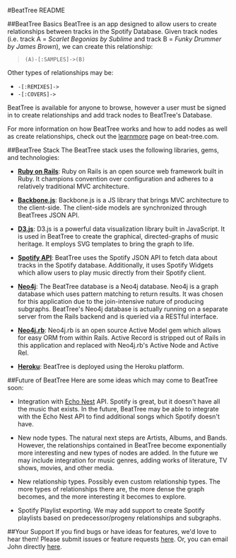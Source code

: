 #BeatTree README

##BeatTree Basics
BeatTree is an app designed to allow users to create relationships between tracks in the Spotify Database.  Given track nodes (i.e. track A = _Scarlet Begonias by Sublime_ and track B = _Funky Drummer by James Brown_), we can create this relationship:

> `(A)-[:SAMPLES]->(B)`

Other types of relationships may be:

* `-[:REMIXES]->`
* `-[:COVERS]->`

BeatTree is available for anyone to browse, however a user must be signed in to create relationships and add track nodes to BeatTree's Database.

For more information on how BeatTree works and how to add nodes as well as create relationships, check out the [learnmore](http://www.beat-tree.com/learnmore) page on beat-tree.com.

##BeatTree Stack
The BeatTree stack uses the following libraries, gems, and technologies:

* **[Ruby on Rails](http://rubyonrails.org/)**: Ruby on Rails is an open source web framework built in Ruby.  It champions convention over configuration and adheres to a relatively traditional MVC architecture.

* **[Backbone.js](http://backbonejs.org/)**: Backbone.js is a JS library that brings MVC architecture to the client-side.  The client-side models are synchronized through BeatTrees JSON API.

* **[D3.js](http://d3js.org/)**: D3.js is a powerful data visualization library built in JavaScript.  It is used in BeatTree to create the graphical, directed-graphs of music heritage.  It employs SVG templates to bring the graph to life.

* **[Spotify API](https://developer.spotify.com/web-api/)**: BeatTree uses the Spotify JSON API to fetch data about tracks in the Spotify database.  Additionally, it uses Spotify Widgets which allow users to play music directly from their Spotify client.

* **[Neo4j](http://neo4j.com/)**: The BeatTree database is a Neo4j database.  Neo4j is a graph database which uses pattern matching to return results.  It was chosen for this application due to the join-intensive nature of producing subgraphs.  BeatTree's Neo4j database is actually running on a separate server from the Rails backend and is queried via a RESTful interface.

* **[Neo4j.rb](https://github.com/neo4jrb/neo4j)**: Neo4j.rb is an open source Active Model gem which allows for easy ORM from within Rails.  Active Record is stripped out of Rails in this application and replaced with Neo4j.rb's Active Node and Active Rel.

* **[Heroku](https://www.heroku.com/)**: BeatTree is deployed using the Heroku platform.

##Future of BeatTree
Here are some ideas which may come to BeatTree soon:

* Integration with [Echo Nest](http://developer.echonest.com/) API.  Spotify is great, but it doesn't have all the music that exists.  In the future, BeatTree may be able to integrate with the Echo Nest API to find additional songs which Spotify doesn't have.

* New node types.  The natural next steps are Artists, Albums, and Bands.  However, the relationships contained in BeatTree become exponentially more interesting and new types of nodes are added.  In the future we may include integration for music genres, adding works of literature, TV shows, movies, and other media.

* New relationship types.  Possibly even custom relationship types.  The more types of relationships there are, the more dense the graph becomes, and the more interesting it becomes to explore.

* Spotify Playlist exporting.  We may add support to create Spotify playlists based on predecessor/progeny relationships and subgraphs.

##Your Support
If you find bugs or have ideas for features, we'd love to hear them!  Please submit issues or feature requests [here](https://github.com/johnochs/beat-tree/issues).  Or, you can email John directly [here](mailto:john.ochs@gmail.com).